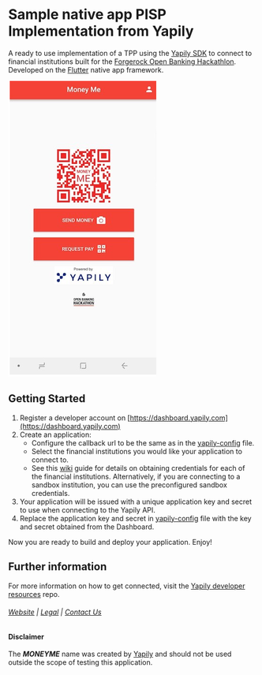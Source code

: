 # Sample native app PISP Implementation from Yapily

A ready to use implementation of a TPP using the [Yapily SDK](https://www.forgerock.com/about-us/events/2018/09/open-banking-hackathon) to connect to financial institutions
built for the [Forgerock Open Banking Hackathlon](https://www.forgerock.com/about-us/events/2018/09/open-banking-hackathon).
Developed on the [Flutter](https://flutter.io/) native app framework.

![moneyme](moneyme.png)

## Getting Started

1. Register a developer account on [https://dashboard.yapily.com](https://dashboard.yapily.com)
2. Create an application:
    * Configure the callback url to be the same as in the [yapily-config](yapily-assets/yapily-config.json) file.
    * Select the financial institutions you would like your application to connect to.
    * See this [wiki](https://github.com/yapily/developer-resources/wiki/Institution-Configurations) guide for details on obtaining credentials for each of the financial institutions. Alternatively, if you are connecting to a sandbox institution, you can use the preconfigured sandbox credentials.
3. Your application will be issued with a unique application key and secret to use when connecting to the Yapily API.
4. Replace the application key and secret in [yapily-config](yapily-assets/yapily-config.json) file with the key and secret obtained from the Dashboard.

Now you are ready to build and deploy your application. Enjoy!

## Further information

For more information on how to get connected, visit the
[Yapily developer resources](https://github.com/yapily/developer-resources) repo.

###### [Website](https://yapily.com) | [Legal](https://yapily.com/legal-policies) | [Contact Us](mailto:info@yapily.com)

#### Disclaimer

The ***MONEYME*** name was created by [Yapily](htpps://wwww.yapily.com) and should not be used outside the scope of testing this application.

